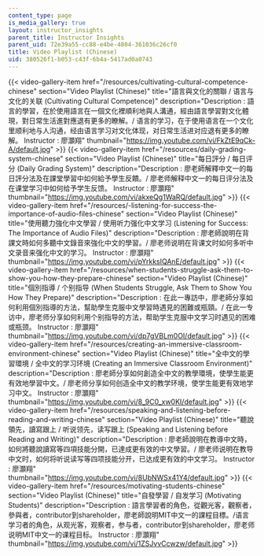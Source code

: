 ```yaml
---
content_type: page
is_media_gallery: true
layout: instructor_insights
parent_title: Instructor Insights
parent_uid: 72e39a55-cc88-e4be-4804-361036c26cf0
title: Video Playlist (Chinese)
uid: 380526f1-b053-c43f-6b4a-5417ad0a0743
---
```

{{< video-gallery-item href="/resources/cultivating-cultural-competence-chinese" section="Video Playlist (Chinese)" title="語言與文化的關聯 / 语言与文化的关联 (Cultivating Cultural Competence)" description="Description : 語言的學習，在於使用語言在一個文化裡順利地與人溝通，經由語言學習對文化體現，對日常生活進對應退有更多的瞭解。/ 语言的学习，在于使用语言在一个文化里顺利地与人沟通，经由语言学习对文化体现，对日常生活进对应退有更多的瞭解。 Instructor : 廖灝翔" thumbnail="https://img.youtube.com/vi/FkZtE9qCk-A/default.jpg" >}} {{< video-gallery-item href="/resources/daily-grading-system-chinese" section="Video Playlist (Chinese)" title="每日評分 / 每日评分 (Daily Grading System)" description="Description : 廖老師解釋中文一的每日評分法及在課堂學習中如何給予學生反饋。/ 廖老师解释中文一的每日评分法及在课堂学习中如何给予学生反馈。 Instructor : 廖灝翔" thumbnail="https://img.youtube.com/vi/akxeQg1WaRQ/default.jpg" >}} {{< video-gallery-item href="/resources/-listening-for-success-the-importance-of-audio-files-chinese" section="Video Playlist (Chinese)" title="使用聽力強化中文學習 / 使用听力强化中文学习 (Listening for Success: The Importance of Audio Files)" description="Description : 廖老師說明在背課文時如何多聽中文錄音來強化中文的學習。/ 廖老师说明在背课文时如何多听中文录音来强化中文的学习。 Instructor : 廖灝翔" thumbnail="https://img.youtube.com/vi/pYrkksIQAnE/default.jpg" >}} {{< video-gallery-item href="/resources/when-students-struggle-ask-them-to-show-you-how-they-prepare-chinese" section="Video Playlist (Chinese)" title="個別指導 / 个别指导 (When Students Struggle, Ask Them to Show You How They Prepare)" description="Description : 在此一專訪中，廖老師分享如何利用個別指導的方法，幫助學生克服中文學習時遇見的困難或瓶頸。/ 在此一专访中，廖老师分享如何利用个别指导的方法，帮助学生克服中文学习时遇见的困难或瓶颈。 Instructor : 廖灝翔" thumbnail="https://img.youtube.com/vi/dp7gVBLm0OI/default.jpg" >}} {{< video-gallery-item href="/resources/creating-an-immersive-classroom-environment-chinese" section="Video Playlist (Chinese)" title="全中文的學習環境 / 全中文的学习环境 (Creating an Immersive Classroom Environment)" description="Description : 廖老師分享如何創造全中文的教學環境，使學生能更有效地學習中文。/ 廖老师分享如何创造全中文的教学环境，使学生能更有效地学习中文。 Instructor : 廖灝翔" thumbnail="https://img.youtube.com/vi/8_9C0_xw0KI/default.jpg" >}} {{< video-gallery-item href="/resources/speaking-and-listening-before-reading-and-writing-chinese" section="Video Playlist (Chinese)" title="聽說領先，讀寫跟上 / 听说领先，读写跟上 (Speaking and Listening before Reading and Writing)" description="Description : 廖老師說明在教導中文時，如何將聽說讀寫等四項技能分開，已達成更有效的中文學習。/ 廖老师说明在教导中文时，如何将听说读写等四项技能分开，已达成更有效的中文学习。 Instructor : 廖灝翔" thumbnail="https://img.youtube.com/vi/8UbNWSx41Y4/default.jpg" >}} {{< video-gallery-item href="/resources/motivating-students-chinese" section="Video Playlist (Chinese)" title="自發學習 / 自发学习 (Motivating Students)" description="Description : 語言學習者的角色，從觀光客，觀察者，參與者，contributor到shareholder，廖老師說明MIT中文一的課程目標。/语言学习者的角色，从观光客，观察者，参与者，contributor到shareholder，廖老师说明MIT中文一的课程目标。 Instructor : 廖灝翔" thumbnail="https://img.youtube.com/vi/1ZSJvvCcwzw/default.jpg" >}}